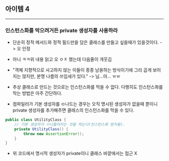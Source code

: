 ## 아이템 4

---

### 인스턴스화를 막으려거든 private 생성자를 사용하라

- 단순히 정적 메서드와 정적 필드만을 담은 클래스를 만들고 싶을때가 있을것이다. -> 오 인정
- 아니 ㅋㅋ위 내용 읽고 오 ㅇㅈ 했는데 다음줄이 개웃김
- "객체 지향적으로 사고하지 않는 이들이 종종 남용하는 방식이기에 그리 곱게 보이지는 않지만, 분명 나름의 쓰임새가 있다." -> 님...아... ㅠㅠ

- 추상 클래스로 만드는 것으로는 인스턴스화를 막을 수 없다. 다행히도 인스턴스화를 막는 방법은 아주 간단하다.
- 컴파일러가 기본 생성자를 ㅁ나드는 경우는 오직 명시된 생성자가 없을때 뿐이니 private 생성자를 추가해주면 클래스의 인스턴스화를 막을 수 있다.

```java
public class UtilityClass {
    // 기본 생성자가 ㅁ나들어지는 것을 막는다(인스턴스화 방지용).
    private UtilityClass() {
        throw new AssertionError();
    }
}
```

- 위 코드에서 명시적 생성자가 private이니 클래스 바깥에서는 접근 X 
